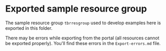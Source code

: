 # Exported sample resource group

The sample resource group `tbrresgroup` used to develop examples here is exported in this folder.

There may be errors while exporting from the portal (all resources cannot be exported properly). 
You'll find these errors in the `Export-errors.md` file.
 